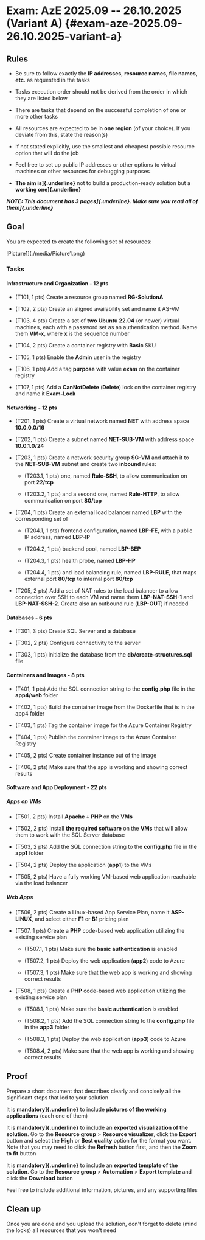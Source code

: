 # Exam: AzE 2025.09 -- 26.10.2025 (Variant A) {#exam-aze-2025.09-26.10.2025-variant-a}

## Rules

- Be sure to follow exactly the **IP addresses**, **resource names, file
  names, etc.** as requested in the tasks

- Tasks execution order should not be derived from the order in which
  they are listed below

- Тhere are tasks that depend on the successful completion of one or
  more other tasks

- All resources are expected to be in **one region** (of your choice).
  If you deviate from this, state the reason(s)

- If not stated explicitly, use the smallest and cheapest possible
  resource option that will do the job

- Feel free to set up public IP addresses or other options to virtual
  machines or other resources for debugging purposes

- **The aim is]{.underline}** not to build a production-ready solution
  but a **working one]{.underline}**

**_NOTE: This document has 3 pages]{.underline}. Make sure you read
all of them]{.underline}_**

## Goal

You are expected to create the following set of resources:

!Picture1](./media/Picture1.png)

### Tasks

#### Infrastructure and Organization - 12 pts

- (T101, 1 pts) Create a resource group named **RG-SolutionA**

- (T102, 2 pts) Create an aligned availability set and name it
  AS-VM

- (T103, 4 pts) Create a set of **two** **Ubuntu 22.04** (or newer)
  virtual machines, each with a password set as an authentication
  method. Name them **VM-x**, where **x** is the sequence number

- (T104, 2 pts) Create a container registry with **Basic** SKU

- (T105, 1 pts) Enable the **Admin** user in the registry

- (T106, 1 pts) Add a tag **purpose** with value **exam** on the
  container registry

- (T107, 1 pts) Add a **CanNotDelete** (**Delete**) lock on the
  container registry and name it **Exam-Lock**

#### Networking - 12 pts

- (T201, 1 pts) Create a virtual network named **NET** with address
  space **10.0.0.0/16**

- (T202, 1 pts) Create a subnet named **NET-SUB-VM** with address space
  **10.0.1.0/24**

- (T203, 1 pts) Create a network security group **SG-VM** and attach it
  to the **NET-SUB-VM** subnet and create two **inbound** rules:

  - (T203.1, 1 pts) one, named **Rule-SSH**, to allow communication on
    port **22/tcp**

  - (T203.2, 1 pts) and a second one, named **Rule-HTTP**, to allow
    communication on port **80/tcp**

- (T204, 1 pts) Create an external load balancer named **LBP** with the
  corresponding set of

  - (T204.1, 1 pts) frontend configuration, named **LBP-FE**, with a
    public IP address, named **LBP-IP**

  - (T204.2, 1 pts) backend pool, named **LBP-BEP**

  - (T204.3, 1 pts) health probe, named **LBP-HP**

  - (T204.4, 1 pts) and load balancing rule, named **LBP-RULE**, that
    maps external port **80/tcp** to internal port **80/tcp**

- (T205, 2 pts) Add a set of NAT rules to the load balancer to allow
  connection over SSH to each VM and name them **LBP-NAT-SSH-1** and
  **LBP-NAT-SSH-2**. Create also an outbound rule (**LBP-OUT**) if
  needed

#### Databases - 6 pts

- (T301, 3 pts) Create SQL Server and a database

- (T302, 2 pts) Configure connectivity to the server

- (T303, 1 pts) Initialize the database from the
  **db/create-structures.sql** file

#### Containers and Images - 8 pts

- (T401, 1 pts) Add the SQL connection string to the **config.php**
  file in the **app4/web** folder

- (T402, 1 pts) Build the container image from the Dockerfile that is
  in the app4 folder

- (T403, 1 pts) Tag the container image for the Azure Container
  Registry

- (T404, 1 pts) Publish the container image to the Azure Container
  Registry

- (T405, 2 pts) Create container instance out of the image

- (T406, 2 pts) Make sure that the app is working and showing correct
  results

#### Software and App Deployment - 22 pts

##### Apps on VMs

- (T501, 2 pts) Install **Apache + PHP** on the **VMs**

- (T502, 2 pts) Install **the required software** on the **VMs** that
  will allow them to work with the SQL Server database

- (T503, 2 pts) Add the SQL connection string to the **config.php**
  file in the **app1** folder

- (T504, 2 pts) Deploy the application (**app1**) to the VMs

- (T505, 2 pts) Have a fully working VM-based web application reachable
  via the load balancer

##### Web Apps

- (T506, 2 pts) Create a Linux-based App Service Plan, name it
  **ASP-LINUX**, and select either **F1** or **B1** pricing plan

- (T507, 1 pts) Create a **PHP** code-based web application utilizing
  the existing service plan

  - (T507.1, 1 pts) Make sure the **basic authentication** is
    enabled

  - (T507.2, 1 pts) Deploy the web application (**app2**) code to
    Azure

  - (T507.3, 1 pts) Make sure that the web app is working and showing
    correct results

- (T508, 1 pts) Create a **PHP** code-based web application utilizing
  the existing service plan

  - (T508.1, 1 pts) Make sure the **basic authentication** is
    enabled

  - (T508.2, 1 pts) Add the SQL connection string to the **config.php**
    file in the **app3** folder

  - (T508.3, 1 pts) Deploy the web application (**app3**) code to
    Azure

  - (T508.4, 2 pts) Make sure that the web app is working and showing
    correct results

## Proof

Prepare a short document that describes clearly and concisely all the
significant steps that led to your solution

It is **mandatory]{.underline}** to include **pictures of the working
applications** (each one of them)

It is **mandatory]{.underline}** to include an **exported
visualization of the solution**. Go to the **Resource group** \>
**Resource visualizer**, click the **Export** button and select the
**High** or **Best quality** option for the format you want. Note that
you may need to click the **Refresh** button first, and then the **Zoom
to fit** button

It is **mandatory]{.underline}** to include an **exported template of
the solution**. Go to the **Resource group** \> **Automation** \>
**Export template** and click the **Download** button

Feel free to include additional information, pictures, and any
supporting files

## Clean up

Once you are done and you upload the solution, don't forget to delete
(mind the locks) all resources that you won't need
